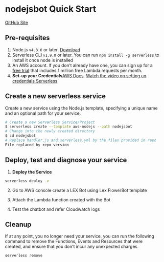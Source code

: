 # nodejsbot Quick Start

 [GitHub Site](https://ratewar.github.io/nodejsbot/)

## Pre-requisites

1. Node.js `v4.3.0` or later. [Download](https://nodejs.org/en/download/)
2. Serverless CLI `v1.9.0` or later. You can run `npm install -g serverless` to install it once node is installed
3. An AWS account. If you don't already have one, you can sign up for a [free trial](https://aws.amazon.com/s/dm/optimization/server-side-test/free-tier/free_np/) that includes 1 million free Lambda requests per month.
4. **Set-up your Credentials**[AWS Docs](http://docs.aws.amazon.com/cli/latest/userguide/installing.html).
[Watch the video on setting up credentials Serverless](https://www.youtube.com/watch?v=HSd9uYj2LJA)

## Create a new serverless service

Create a new service using the Node.js template, specifying a unique name and an optional path for your service.

```bash
# Create a new Serverless Service/Project
$ serverless create --template aws-nodejs --path nodejsbot
# Change into the newly created directory
$ cd nodejsbot
# Replace handler.js and serverless.yml by the files provided in repo
File replaced by repo version
```

## Deploy, test and diagnose your service

1. **Deploy the Service**

  ```bash
  serverless deploy -v
  ```
2. Go to AWS console create a LEX Bot using Lex FlowerBot template

3. Attach the Lambda function created with the Bot

4. Test the chatbot and refer Cloudwatch logs


## Cleanup

If at any point, you no longer need your service, you can run the following command to remove the Functions, Events and Resources that were created, and ensure that you don't incur any unexpected charges.

```bash
serverless remove
```
